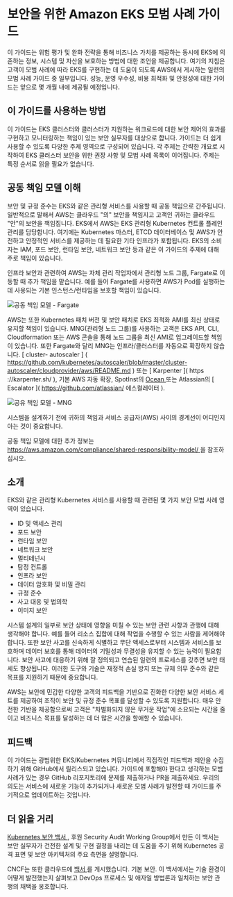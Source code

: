 # 보안을 위한 Amazon EKS 모범 사례 가이드
이 가이드는 위험 평가 및 완화 전략을 통해 비즈니스 가치를 제공하는 동시에 EKS에 의존하는 정보, 시스템 및 자산을 보호하는 방법에 대한 조언을 제공합니다. 여기의 지침은 고객이 모범 사례에 따라 EKS를 구현하는 데 도움이 되도록 AWS에서 게시하는 일련의 모범 사례 가이드 중 일부입니다. 성능, 운영 우수성, 비용 최적화 및 안정성에 대한 가이드는 앞으로 몇 개월 내에 제공될 예정입니다.

## 이 가이드를 사용하는 방법
이 가이드는 EKS 클러스터와 클러스터가 지원하는 워크로드에 대한 보안 제어의 효과를 구현하고 모니터링하는 책임이 있는 보안 실무자를 대상으로 합니다. 가이드는 더 쉽게 사용할 수 있도록 다양한 주제 영역으로 구성되어 있습니다. 각 주제는 간략한 개요로 시작하여 EKS 클러스터 보안을 위한 권장 사항 및 모범 사례 목록이 이어집니다. 주제는 특정 순서로 읽을 필요가 없습니다.

## 공동 책임 모델 이해
보안 및 규정 준수는 EKS와 같은 관리형 서비스를 사용할 때 공동 책임으로 간주됩니다. 일반적으로 말해서 AWS는 클라우드 "의" 보안을 책임지고 고객인 귀하는 클라우드 "안"의 보안을 책임집니다. EKS에서 AWS는 EKS 관리형 Kubernetes 컨트롤 플레인 관리를 담당합니다. 여기에는 Kubernetes 마스터, ETCD 데이터베이스 및 AWS가 안전하고 안정적인 서비스를 제공하는 데 필요한 기타 인프라가 포함됩니다. EKS의 소비자는 IAM, 포드 보안, 런타임 보안, 네트워크 보안 등과 같은 이 가이드의 주제에 대해 주로 책임이 있습니다.

인프라 보안과 관련하여 AWS는 자체 관리 작업자에서 관리형 노드 그룹, Fargate로 이동할 때 추가 책임을 맡습니다. 예를 들어 Fargate를 사용하면 AWS가 Pod를 실행하는 데 사용되는 기본 인스턴스/런타임을 보호할 책임이 있습니다.

![ 공동 책임 모델 - Fargate ]( images/SRM-EKS.jpg )

AWS는 또한 Kubernetes 패치 버전 및 보안 패치로 EKS 최적화 AMI를 최신 상태로 유지할 책임이 있습니다. MNG(관리형 노드 그룹)를 사용하는 고객은 EKS API, CLI, Cloudformation 또는 AWS 콘솔을 통해 노드 그룹을 최신 AMI로 업그레이드할 책임이 있습니다. 또한 Fargate와 달리 MNG는 인프라/클러스터를 자동으로 확장하지 않습니다. [ cluster- autoscaler ] ( https://github.com/kubernetes/autoscaler/blob/master/cluster-autoscaler/cloudprovider/aws/README.md ) 또는 [ Karpenter ]( https ://karpenter.sh/ ), 기본 AWS 자동 확장, SpotInst의 [ Ocean ]( https://spot.io/solutions/kubernetes-2/ ) 또는 Atlassian의 [ Escalator ]( https://github.com/atlassian/ 에스컬레이터 ).

![ 공유 책임 모델 - MNG ]( ./images/SRM-MNG.jpg )

시스템을 설계하기 전에 귀하의 책임과 서비스 공급자(AWS) 사이의 경계선이 어디인지 아는 것이 중요합니다.

공동 책임 모델에 대한 추가 정보는 [ https://aws.amazon.com/compliance/shared-responsibility-model/ ]( https://aws.amazon.com/compliance/shared-responsibility-model/ ) 을 참조하십시오.

## 소개
EKS와 같은 관리형 Kubernetes 서비스를 사용할 때 관련된 몇 가지 보안 모범 사례 영역이 있습니다.

+ ID 및 액세스 관리
+ 포드 보안
+ 런타임 보안
+ 네트워크 보안
+ 멀티테넌시
+ 탐정 컨트롤
+ 인프라 보안
+ 데이터 암호화 및 비밀 관리
+ 규정 준수
+ 사고 대응 및 법의학
+ 이미지 보안

시스템 설계의 일부로 보안 상태에 영향을 미칠 수 있는 보안 관련 사항과 관행에 대해 생각해야 합니다. 예를 들어 리소스 집합에 대해 작업을 수행할 수 있는 사람을 제어해야 합니다. 또한 보안 사고를 신속하게 식별하고 무단 액세스로부터 시스템과 서비스를 보호하며 데이터 보호를 통해 데이터의 기밀성과 무결성을 유지할 수 있는 능력이 필요합니다. 보안 사고에 대응하기 위해 잘 정의되고 연습된 일련의 프로세스를 갖추면 보안 태세도 향상됩니다. 이러한 도구와 기술은 재정적 손실 방지 또는 규제 의무 준수와 같은 목표를 지원하기 때문에 중요합니다.

AWS는 보안에 민감한 다양한 고객의 피드백을 기반으로 진화한 다양한 보안 서비스 세트를 제공하여 조직이 보안 및 규정 준수 목표를 달성할 수 있도록 지원합니다. 매우 안전한 기반을 제공함으로써 고객은 "차별화되지 않은 무거운 작업"에 소요되는 시간을 줄이고 비즈니스 목표를 달성하는 데 더 많은 시간을 할애할 수 있습니다.

## 피드백
이 가이드는 광범위한 EKS/Kubernetes 커뮤니티에서 직접적인 피드백과 제안을 수집하기 위해 GitHub에서 릴리스되고 있습니다. 가이드에 포함해야 한다고 생각하는 모범 사례가 있는 경우 GitHub 리포지토리에 문제를 제출하거나 PR을 제출하세요. 우리의 의도는 서비스에 새로운 기능이 추가되거나 새로운 모범 사례가 발전할 때 가이드를 주기적으로 업데이트하는 것입니다.

## 더 읽을 거리
[ Kubernetes 보안 백서 ]( https://github.com/kubernetes/sig-security/blob/main/sig-security-external-audit/security-audit-2019/findings/Kubernetes%20White%20Paper.pdf ), 후원 Security Audit Working Group에서 만든 이 백서는 보안 실무자가 건전한 설계 및 구현 결정을 내리는 데 도움을 주기 위해 Kubernetes 공격 표면 및 보안 아키텍처의 주요 측면을 설명합니다.

CNCF는 또한 클라우드에 [ 백서 ]( https://github.com/cncf/tag-security/blob/efb183dc4f19a1bf82f967586c9dfcb556d87534/security-whitepaper/v2/CNCF_cloud-native-security-whitepaper-May2022-v2.pdf )를 게시했습니다. 기본 보안. 이 백서에서는 기술 환경이 어떻게 발전했는지 살펴보고 DevOps 프로세스 및 애자일 방법론과 일치하는 보안 관행의 채택을 옹호합니다.


